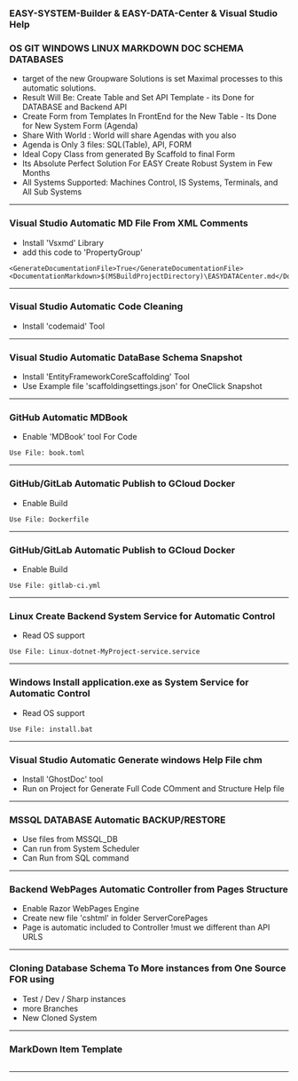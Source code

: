 <a name='assembly'></a>
### EASY-SYSTEM-Builder & EASY-DATA-Center & Visual Studio Help  
### OS GIT WINDOWS LINUX MARKDOWN DOC SCHEMA DATABASES
* target of the new Groupware Solutions is set Maximal processes to this automatic solutions. 
* Result Will Be: Create Table and Set API Template - its Done for DATABASE and Backend API
* Create Form from Templates In FrontEnd for the New Table - Its Done for New System Form (Agenda)
* Share With World : World will share Agendas with you also
* Agenda is Only 3 files: SQL(Table), API, FORM
* Ideal Copy Class from generated By Scaffold to final Form
* Its Absolute Perfect Solution For EASY Create Robust System in Few Months
* All Systems Supported: Machines Control, IS Systems, Terminals, and All Sub Systems

---
### Visual Studio Automatic MD File From XML Comments
* Install 'Vsxmd' Library
* add this code to 'PropertyGroup'
```
<GenerateDocumentationFile>True</GenerateDocumentationFile>
<DocumentationMarkdown>$(MSBuildProjectDirectory)\EASYDATACenter.md</DocumentationMarkdown>
```
---

### Visual Studio Automatic Code Cleaning
* Install 'codemaid' Tool
---

### Visual Studio Automatic DataBase Schema Snapshot
* Install 'EntityFrameworkCoreScaffolding' Tool
* Use Example file 'scaffoldingsettings.json' for OneClick Snapshot
---

### GitHub Automatic MDBook
* Enable 'MDBook' tool For Code
```
Use File: book.toml
```
---

### GitHub/GitLab Automatic Publish to GCloud Docker
* Enable Build
```
Use File: Dockerfile
```
---

### GitHub/GitLab Automatic Publish to GCloud Docker
* Enable Build
```
Use File: gitlab-ci.yml
```
---

### Linux Create Backend System Service for Automatic Control 
* Read OS support
```
Use File: Linux-dotnet-MyProject-service.service
```
---

### Windows Install application.exe as System Service for Automatic Control 
* Read OS support
```
Use File: install.bat
```
---

### Visual Studio Automatic Generate windows Help File chm
* Install 'GhostDoc' tool
* Run on Project for Generate Full Code COmment and Structure Help file
---

### MSSQL DATABASE Automatic BACKUP/RESTORE
* Use files from MSSQL_DB
* Can run from System Scheduler
* Can Run from SQL command
---

### Backend WebPages Automatic Controller from Pages Structure
* Enable Razor WebPages Engine
* Create new file 'cshtml' in folder ServerCorePages
* Page is automatic included to Controller !must we different than API URLS
---


### Cloning Database Schema To More instances from One Source FOR using 
* Test / Dev / Sharp instances
* more Branches
* New Cloned System 
---

### MarkDown Item Template  
```cs

```

---



